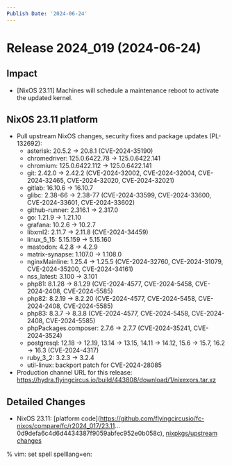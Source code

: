 ```yaml
---
Publish Date: '2024-06-24'
---
```


# Release 2024_019 (2024-06-24)

## Impact

- \[NixOS 23.11] Machines will schedule a maintenance reboot to activate the updated kernel.

## NixOS 23.11 platform

- Pull upstream NixOS changes, security fixes and package updates (PL-132692):
  - asterisk: 20.5.2 -> 20.8.1 (CVE-2024-35190)
  - chromedriver: 125.0.6422.78 -> 125.0.6422.141
  - chromium: 125.0.6422.112 -> 125.0.6422.141
  - git: 2.42.0 -> 2.42.2 (CVE-2024-32002, CVE-2024-32004, CVE-2024-32465,
    CVE-2024-32020, CVE-2024-32021)
  - gitlab: 16.10.6 -> 16.10.7
  - glibc: 2.38-66 -> 2.38-77 (CVE-2024-33599, CVE-2024-33600,
    CVE-2024-33601, CVE-2024-33602)
  - github-runner: 2.316.1 -> 2.317.0
  - go: 1.21.9 -> 1.21.10
  - grafana: 10.2.6 -> 10.2.7
  - libxml2: 2.11.7 -> 2.11.8 (CVE-2024-34459)
  - linux_5_15: 5.15.159 -> 5.15.160
  - mastodon: 4.2.8 -> 4.2.9
  - matrix-synapse: 1.107.0 -> 1.108.0
  - nginxMainline: 1.25.4 -> 1.25.5 (CVE-2024-32760, CVE-2024-31079,
    CVE-2024-35200, CVE-2024-34161)
  - nss_latest: 3.100 -> 3.101
  - php81: 8.1.28 -> 8.1.29 (CVE-2024-4577, CVE-2024-5458, CVE-2024-2408,
    CVE-2024-5585)
  - php82: 8.2.19 -> 8.2.20 (CVE-2024-4577, CVE-2024-5458, CVE-2024-2408,
    CVE-2024-5585)
  - php83: 8.3.7 -> 8.3.8 (CVE-2024-4577, CVE-2024-5458, CVE-2024-2408,
    CVE-2024-5585)
  - phpPackages.composer: 2.7.6 -> 2.7.7 (CVE-2024-35241, CVE-2024-3524)
  - postgresql: 12.18 -> 12.19, 13.14 -> 13.15, 14.11 -> 14.12, 15.6 -> 15.7, 16.2 -> 16.3 (CVE-2024-4317)
  - ruby_3_2: 3.2.3 -> 3.2.4
  - util-linux: backport patch for CVE-2024-28085
- Production channel URL for this release: https://hydra.flyingcircus.io/build/443808/download/1/nixexprs.tar.xz


## Detailed Changes

- NixOS 23.11: [platform code](https://github.com/flyingcircusio/fc-nixos/compare/fc/r2024_017/23.11...
0d9defa6c4d6d4434387f9059abfec952e0b058c),
 [nixpkgs/upstream changes](https://github.com/flyingcircusio/nixpkgs/compare/c7a78f96557f5ab6144173d69866658973a88b41...c7db71f5e6bbec6d50187b752095c29f749a6a7b)

% vim: set spell spelllang=en:
